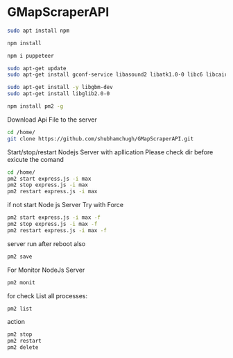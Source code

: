 # GMapScraperAPI
```sh
sudo apt install npm
```

```sh
npm install
```

```sh
npm i puppeteer
```


```sh
sudo apt-get update
sudo apt-get install gconf-service libasound2 libatk1.0-0 libc6 libcairo2 libcups2 libdbus-1-3 libexpat1 libfontconfig1 libgcc1 libgconf-2-4 libgdk-pixbuf2.0-0 libglib2.0-0 libgtk-3-0 libnspr4 libpango-1.0-0 libpangocairo-1.0-0 libstdc++6 libx11-6 libx11-xcb1 libxcb1 libxcomposite1 libxcursor1 libxdamage1 libxext6 libxfixes3 libxi6 libxrandr2 libxrender1 libxss1 libxtst6 ca-certificates fonts-liberation libappindicator1 libnss3 lsb-release xdg-utils wget

sudo apt-get install -y libgbm-dev
sudo apt-get install libglib2.0-0
```



```sh
npm install pm2 -g
```


Download Api File to the server
```sh
cd /home/
git clone https://github.com/shubhamchugh/GMapScraperAPI.git
```


Start/stop/restart Nodejs Server with apllication
Please check dir before exicute the comand

```sh
cd /home/
pm2 start express.js -i max
pm2 stop express.js -i max
pm2 restart express.js -i max
```

if not start Node js Server Try with Force
```sh
pm2 start express.js -i max -f
pm2 stop express.js -i max -f 
pm2 restart express.js -i max -f
```


server run after reboot also
```sh
pm2 save
```

For Monitor NodeJs Server
```sh 
pm2 monit
```
for check List all processes:
```sh
pm2 list
```

action
```sh
pm2 stop
pm2 restart
pm2 delete
```

